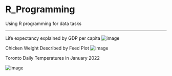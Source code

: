# R_Programming
Using R programming for data tasks

---

Life expectancy explained by GDP per capita
![image](https://github.com/Christopher-DSA/R_Programming/assets/132075292/34e42af1-75c4-49f6-a8bb-1f20b3ddc1c1)


Chicken Weight Described by Feed Plot
![image](https://github.com/Christopher-DSA/R_Programming/assets/132075292/4c5bff64-12a4-4449-a2eb-821891a09bd6)

Toronto Daily Temperatures in January 2022

![image](https://github.com/Christopher-DSA/R_Programming/assets/132075292/5afb3036-ae41-4c67-ac0e-3ffe07419270)



